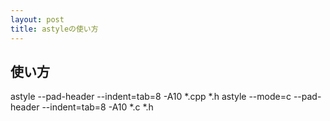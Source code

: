 ```yaml
---
layout: post
title: astyleの使い方
---
```


## 使い方
  astyle --pad-header --indent=tab=8 -A10 *.cpp *.h
  astyle --mode=c --pad-header --indent=tab=8 -A10 *.c *.h
